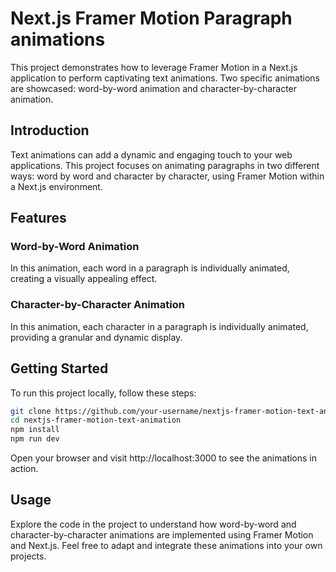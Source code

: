 # Next.js Framer Motion Paragraph animations

This project demonstrates how to leverage Framer Motion in a Next.js application to perform captivating text animations. Two specific animations are showcased: word-by-word animation and character-by-character animation.

## Introduction

Text animations can add a dynamic and engaging touch to your web applications. This project focuses on animating paragraphs in two different ways: word by word and character by character, using Framer Motion within a Next.js environment.

## Features

### Word-by-Word Animation

In this animation, each word in a paragraph is individually animated, creating a visually appealing effect.

### Character-by-Character Animation

In this animation, each character in a paragraph is individually animated, providing a granular and dynamic display.

## Getting Started

To run this project locally, follow these steps:

```bash
git clone https://github.com/your-username/nextjs-framer-motion-text-animation.git
cd nextjs-framer-motion-text-animation
npm install
npm run dev
```

Open your browser and visit http://localhost:3000 to see the animations in action.

## Usage

Explore the code in the project to understand how word-by-word and character-by-character animations are implemented using Framer Motion and Next.js. Feel free to adapt and integrate these animations into your own projects.
